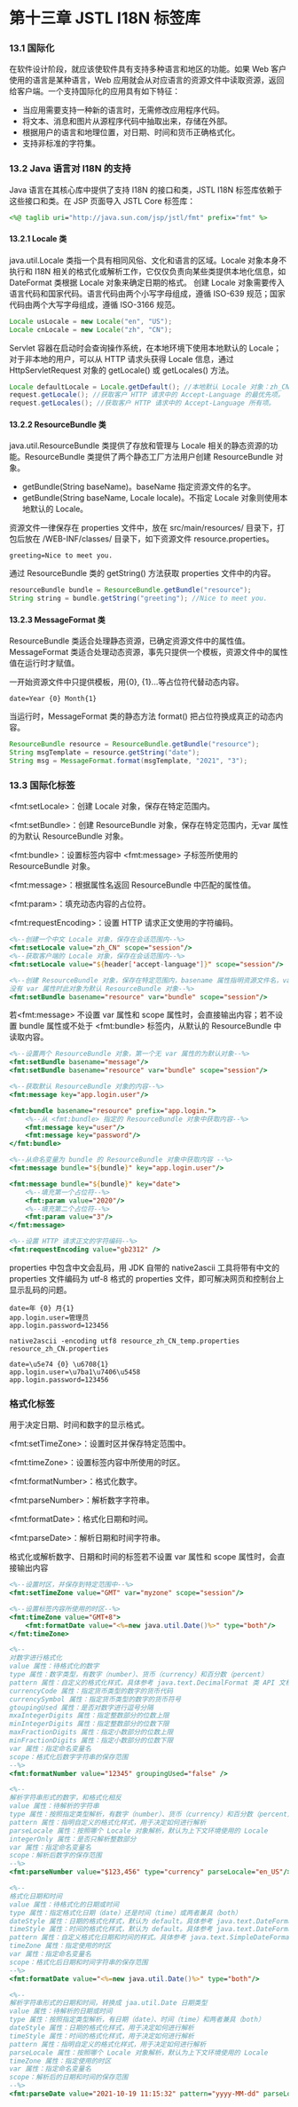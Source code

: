 # 第十三章 JSTL I18N 标签库

### 13.1 国际化

在软件设计阶段，就应该使软件具有支持多种语言和地区的功能。如果 Web 客户使用的语言是某种语言，Web 应用就会从对应语言的资源文件中读取资源，返回给客户端。一个支持国际化的应用具有如下特征：
- 当应用需要支持一种新的语言时，无需修改应用程序代码。
- 将文本、消息和图片从源程序代码中抽取出来，存储在外部。
- 根据用户的语言和地理位置，对日期、时间和货币正确格式化。
- 支持非标准的字符集。

### 13.2 Java 语言对 I18N 的支持

Java 语言在其核心库中提供了支持 I18N 的接口和类，JSTL I18N 标签库依赖于这些接口和类。在 JSP 页面导入 JSTL Core 标签库：

```jsp
<%@ taglib uri="http://java.sun.com/jsp/jstl/fmt" prefix="fmt" %>
```

#### 13.2.1 Locale 类

java.util.Locale 类指一个具有相同风俗、文化和语言的区域。Locale 对象本身不执行和 I18N 相关的格式化或解析工作，它仅仅负责向某些类提供本地化信息，如 DateFormat 类根据 Locale 对象来确定日期的格式。
创建 Locale 对象需要传入语言代码和国家代码。语言代码由两个小写字母组成，遵循 ISO-639 规范；国家代码由两个大写字母组成，遵循 ISO-3166 规范。

```java
Locale usLocale = new Locale("en", "US");
Locale cnLocale = new Locale("zh", "CN");
```
Servlet 容器在启动时会查询操作系统，在本地环境下使用本地默认的 Locale；对于非本地的用户，可以从 HTTP 请求头获得 Locale 信息，通过 HttpServletRequest 对象的 getLocale() 或 getLocales() 方法。
```java
Locale defaultLocale = Locale.getDefault(); //本地默认 Locale 对象：zh_CN
request.getLocale(); //获取客户 HTTP 请求中的 Accept-Language 的最优先项。 
request.getLocales(); //获取客户 HTTP 请求中的 Accept-Language 所有项。 
```

#### 13.2.2 ResourceBundle 类

java.util.ResourceBundle 类提供了存放和管理与 Locale 相关的静态资源的功能。ResourceBundle 类提供了两个静态工厂方法用户创建 ResourceBundle 对象。
- getBundle(String baseName)。baseName 指定资源文件的名字。
- getBundle(String baseName, Locale locale)。不指定 Locale 对象则使用本地默认的 Locale。

资源文件一律保存在 properties 文件中，放在 src/main/resources/ 目录下，打包后放在 /WEB-INF/classes/ 目录下，如下资源文件 resource.properties。

```properties
greeting=Nice to meet you.
```
通过 ResourceBundle 类的 getString() 方法获取 properties 文件中的内容。
```java
resourceBundle bundle = ResourceBundle.getBundle("resource");
String string = bundle.getString("greeting"); //Nice to meet you.
```

#### 13.2.3 MessageFormat 类

ResourceBundle 类适合处理静态资源，已确定资源文件中的属性值。MessageFormat 类适合处理动态资源，事先只提供一个模板，资源文件中的属性值在运行时才赋值。

一开始资源文件中只提供模板，用{0}, {1}...等占位符代替动态内容。
```properties
date=Year {0} Month{1}
```
当运行时，MessageFormat 类的静态方法 format() 把占位符换成真正的动态内容。
```java
ResourceBundle resource = ResourceBundle.getBundle("resource");
String msgTemplate = resource.getString("date");
String msg = MessageFormat.format(msgTemplate, "2021", "3");
```

### 13.3 国际化标签

\<fmt:setLocale\>：创建 Locale 对象，保存在特定范围内。

\<fmt:setBundle\>：创建 ResourceBundle 对象，保存在特定范围内，无var 属性的为默认 ResourceBundle 对象。

\<fmt:bundle\>：设置标签内容中 \<fmt:message\> 子标签所使用的 ResourceBundle 对象。

\<fmt:message\>：根据属性名返回 ResourceBundle 中匹配的属性值。

\<fmt:param\>：填充动态内容的占位符。

\<fmt:requestEncoding\>：设置 HTTP 请求正文使用的字符编码。

```jsp
<%--创建一个中文 Locale 对象，保存在会话范围内--%>
<fmt:setLocale value="zh_CN" scope="session"/>
<%--获取客户端的 Locale 对象，保存在会话范围内--%>
<fmt:setLocale value="${header['accept-language']}" scope="session"/>

<%--创建 ResourceBundle 对象，保存在特定范围内，basename 属性指明资源文件名，var 属性为命名变量名
没有 var 属性时此对象为默认 ResourceBundle 对象--%>
<fmt:setBundle basename="resource" var="bundle" scope="session"/>
```

若\<fmt:message\> 不设置 var 属性和 scope 属性时，会直接输出内容；若不设置 bundle 属性或不处于 \<fmt:bundle\> 标签内，从默认的 ResourceBundle 中读取内容。

```jsp
<%--设置两个 ResourceBundle 对象，第一个无 var 属性的为默认对象--%>
<fmt:setBundle basename="message"/>
<fmt:setBundle basename="resource" var="bundle" scope="session"/>

<%--获取默认 ResourceBundle 对象的内容--%>
<fmt:message key="app.login.user"/>

<fmt:bundle basename="resource" prefix="app.login.">
    <%--从 <fmt:bundle> 指定的 ResourceBundle 对象中获取内容--%>
    <fmt:message key="user"/>
    <fmt:message key="password"/>
</fmt:bundle>

<%--从命名变量为 bundle 的 ResourceBundle 对象中获取内容 --%>
<fmt:message bundle="${bundle}" key="app.login.user"/>

<fmt:message bundle="${bundle}" key="date">
    <%--填充第一个占位符--%>
    <fmt:param value="2020"/>
    <%--填充第二个占位符--%>
    <fmt:param value="3"/>
</fmt:message>

<%--设置 HTTP 请求正文的字符编码--%>
<fmt:requestEncoding value="gb2312" />
```

properties 中包含中文会乱码，用 JDK 自带的 native2ascii 工具将带有中文的 properties 文件编码为 utf-8 格式的 properties 文件，即可解决网页和控制台上显示乱码的问题。

```properties
date=年 {0} 月{1}
app.login.user=管理员
app.login.password=123456
```
```native2ascii -encoding utf8 resource_zh_CN_temp.properties resource_zh_CN.properties```

```properties
date=\u5e74 {0} \u6708{1}
app.login.user=\u7ba1\u7406\u5458
app.login.password=123456
```

### 格式化标签

用于决定日期、时间和数字的显示格式。

\<fmt:setTimeZone\>：设置时区并保存特定范围中。

\<fmt:timeZone\>：设置标签内容中所使用的时区。

\<fmt:formatNumber\>：格式化数字。

\<fmt:parseNumber\>：解析数字字符串。

\<fmt:formatDate\>：格式化日期和时间。

\<fmt:parseDate\>：解析日期和时间字符串。

格式化或解析数字、日期和时间的标签若不设置 var 属性和 scope 属性时，会直接输出内容

```jsp
<%--设置时区，并保存到特定范围中--%>
<fmt:setTimeZone value="GMT" var="myzone" scope="session"/>

<%--设置标签内容所使用的时区--%>
<fmt:timeZone value="GMT+8">
    <fmt:formatDate value="<%=new java.util.Date()%>" type="both"/>
</fmt:timeZone>

<%--
对数字进行格式化
value 属性：待格式化的数字
type 属性：数字类型，有数字（number）、货币（currency）和百分数（percent）
pattern 属性：自定义的格式化样式，具体参考 java.text.DecimalFormat 类 API 文档
currencyCode 属性：指定货币类型的数字的货币代码
currencySymbol 属性：指定货币类型的数字的货币符号
gtoupingUsed 属性：是否对数字进行逗号分隔
mxaIntegerDigits 属性：指定整数部分的位数上限
minIntegerDigits 属性：指定整数部分的位数下限
maxFractionDigits 属性：指定小数部分的位数上限
minFractionDigits 属性：指定小数部分的位数下限
var 属性：指定命名变量名
scope：格式化后数字字符串的保存范围
--%>
<fmt:formatNumber value="12345" groupingUsed="false" />

<%--
解析字符串形式的数字，和格式化相反
value 属性：待解析的字符串
type 属性：按照指定类型解析，有数字（number）、货币（currency）和百分数（percent）
pattern 属性：指明自定义的格式化样式，用于决定如何进行解析
parseLocale 属性：按照哪个 Locale 对象解析，默认为上下文环境使用的 Locale
integerOnly 属性：是否只解析整数部分
var 属性：指定命名变量名
scope：解析后数字的保存范围
--%>
<fmt:parseNumber value="$123,456" type="currency" parseLocale="en_US"/>

<%--
格式化日期和时间
value 属性：待格式化的日期或时间
type 属性：指定格式化日期（date）还是时间（time）或两者兼具（both）
dateStyle 属性：日期的格式化样式，默认为 default。具体参考 java.text.DateFormat 类 API 文档
timeStyle 属性：时间的格式化样式，默认为 default。具体参考 java.text.DateFormat 类 API 文档
pattern 属性：自定义格式化日期和时间的样式。具体参考 java.text.SimpleDateFormat 类 API 文档
timeZone 属性：指定使用的时区
var 属性：指定命名变量名
scope：格式化后日期和时间字符串的保存范围
--%>
<fmt:formatDate value="<%=new java.util.Date()%>" type="both"/>

<%--
解析字符串形式的日期和时间，转换成 jaa.util.Date 日期类型
value 属性：待解析的日期或时间
type 属性：按照指定类型解析，有日期（date）、时间（time）和两者兼具（both）
dateStyle 属性：日期的格式化样式，用于决定如何进行解析
timeStyle 属性：时间的格式化样式，用于决定如何进行解析
pattern 属性：指明自定义的格式化样式，用于决定如何进行解析
parseLocale 属性：按照哪个 Locale 对象解析，默认为上下文环境使用的 Locale
timeZone 属性：指定使用的时区
var 属性：指定命名变量名
scope：解析后的日期和时间的保存范围
--%>
<fmt:parseDate value="2021-10-19 11:15:32" pattern="yyyy-MM-dd" parseLocale="zh_CN" type="date" />
```

